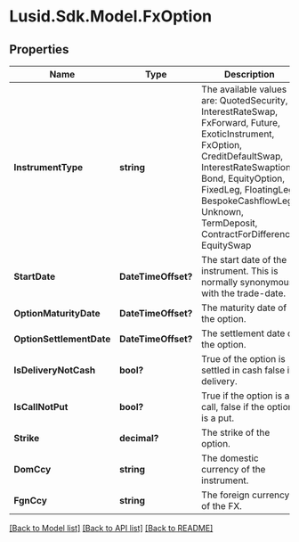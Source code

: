 
# Lusid.Sdk.Model.FxOption

## Properties

Name | Type | Description | Notes
------------ | ------------- | ------------- | -------------
**InstrumentType** | **string** | The available values are: QuotedSecurity, InterestRateSwap, FxForward, Future, ExoticInstrument, FxOption, CreditDefaultSwap, InterestRateSwaption, Bond, EquityOption, FixedLeg, FloatingLeg, BespokeCashflowLeg, Unknown, TermDeposit, ContractForDifference, EquitySwap | 
**StartDate** | **DateTimeOffset?** | The start date of the instrument. This is normally synonymous with the trade-date. | 
**OptionMaturityDate** | **DateTimeOffset?** | The maturity date of the option. | 
**OptionSettlementDate** | **DateTimeOffset?** | The settlement date of the option. | 
**IsDeliveryNotCash** | **bool?** | True of the option is settled in cash false if delivery. | 
**IsCallNotPut** | **bool?** | True if the option is a call, false if the option is a put. | 
**Strike** | **decimal?** | The strike of the option. | 
**DomCcy** | **string** | The domestic currency of the instrument. | 
**FgnCcy** | **string** | The foreign currency of the FX. | 

[[Back to Model list]](../README.md#documentation-for-models)
[[Back to API list]](../README.md#documentation-for-api-endpoints)
[[Back to README]](../README.md)

